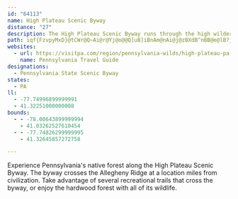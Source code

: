 ```yaml
---
id: "64113"
name: High Plateau Scenic Byway
distance: "27"
description: The High Plateau Scenic Byway runs through the high wilderness of the Sproul State Forest, passing through rustic scenery before rejoining the Bucktail Scenic Byway.
path: iqf{FzvpyMxD}@tCWr@Q~Ai@r@Yj@o@@Q]uB]iBnAm@nAi@j@zBXdB^nBB@e@lB?j@d@fD[tICpC\zd@CfJRbUy@pb@_ApQDzKx@xMlC|Nx@jChCtExAzAbCrAtAd@fABxF}@v@ArHfAdIDnAEnEmApJsDv@SnCDbBQdKyBhFDbDR`HjBvFrChAjA~AtCvAlBxBjB|D~BbAzAxAx@hBr@nCr@`B|@dC`@vCrAhCp@|EfBlCb@fErB|H`A~@?hAM`H_DfJyBxAgAv@wAdA_ErBsUx@yDn@_G|@uCj@q@rBg@x@e@tLoLn@}@x@gBT_A\sB^sGHe@Zi@bCmB~CoB`DoCbEmBlCwB~BuA|@Qx@FbAb@dAr@lElElB~BbDlAhDr@b@Rz@lAfC|EbAhANBXSZyETcA|@c@~Ai@jHgBhC_@`EShCR~E?pEx@b@Vx@fA~D`J`FlG~A`DrBfC|CH|@Xz@f@nLfJhBfBhEfFbC~AlAd@xAXjKr@~@EvCy@nCuCrA_CnCmGjFoIhA_CXeAXgBt@sHNuECmCF}A^oB`AeCvCmClEaDbAcAx@y@~AaCh@]|Ae@n@A`@Lf@v@Zx@DxAOfHLdARl@j@fAlBfBXp@bCtHz@vEn@tHA~Ao@vK?dBTdBnArAbCdAbAX|D`@dC~@`C|BhB`DhAlDb@lCNxBJtHNzBH|@hBzIr@xFT`D^jBvAbChAhAbClAfLlCvHpA~AnAlA~An@xBr@`HRxMz@|Qb@lDx@xEj@hBbDpFbA~@`E`Ct@D`Hm@r@HZVfBdDrCbGrDdGrCrBvIlElDlCbAdAnC`E|JzK|@dBnAlEn@rC\hBx@dGZ~Ap@dBbInPnAfFbAzERdC?rBc@tLDnDRjB~AtGv@vDJnA^lMN~A^rB~@~B`AtAt@r@xAbArDhBlBb@bSfBhC^|C|@vMzEbCfBvAxAnA~BfZzq@dAzDb@dCNlBbArm@@tEl@bZhAhs@\`EZpAb@hAzAdChAdA`CdAtBTrAGfBYpKmDbB_@xAEn{AfFlZjCfBh@nBtAlSjV^x@XlAx@zGDfBEbGR`G~@tNd@lCh@nAxAvB|BhEfIfSvFlLZf@bAx@vItD`BpAdAlAtJfOt@dBRr@JrBE`F?~HDzBRjB~@rEHlA?x@MzB{AfMYdEOfFMdWeAvN?bAJhAfA|DzAzBfBjBhUv\hBtA`EpAxAr@x@v@n@fApJ|\zM``@|@xClEjTd@dBfF~Ih@lA^xAtBhK\x@bB~AfGxD|Cx@jPnCfHpBxAz@x@v@r@fA|DzKn@nAfGhGjBrCvAv@Th@tGjIlJbWdIbPnBzErIvXtFhRtBjGvAzCd`@p_@hChBrAj@~Ab@hM`BnDr@dZnI`_@wL~PsG|j@uD`Dc@`LsBbX_C~@Jx@b@|GdLrDfDvAz@jYtBtUxBvASfFeBdAGnDTjBp@n@d@nA`BbArB`@f@`Ap@xARrERx@NnC`BzKhJbAj@|@VxFlAh@Rl@j@|ElGdArBx@tB|@|AbH|HrD~ETr@lAxGRrAj@fHh@`E^lBh@x@nAvApIlFfGnC|E~AdHJtNx@hBWhDmAbBgAbBw@x@OdVe@
websites:
  - url: https://visitpa.com/region/pennsylvania-wilds/high-plateau-pa-scenic-byway-state-route-144
    name: Pennsylvania Travel Guide
designations:
  - Pennsylvania State Scenic Byway
states:
  - PA
ll:
  - -77.74996899999991
  - 41.32251000000008
bounds:
  - - -78.00643899999994
    - 41.03262527610454
  - - -77.74826299999995
    - 41.32645857272758

---
```


Experience Pennsylvania's native forest along the High Plateau Scenic Byway.  The byway crosses the Allegheny Ridge at a location miles from civilization.  Take advantage of several recreational trails that cross the byway, or enjoy the hardwood forest with all of its wildlife.
